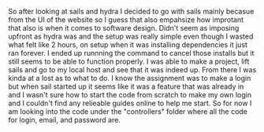 So after looking at sails and hydra I decided to go with sails mainly becasue from the UI of the website so I guess that also empahsize how 
improtant that also is when it comes to software design. Didn't seem as imposing upfront as hydra was and the setup was really simple even though
I wasted what felt like 2 hours, on setup when it was installing dependencies it just ran forever. I ended up runnning the command to
cancel those installs but it still seems to be able to function properly. I was able to make a project, lift sails and go to my local host
and see that it was indeed up. From there I was kinda at a lost as to what to do. I know the assignment was to make a login but when
sail started up it seems like it was a feature that was already in and I wasn't sure how to start the code from scratch to make my own
login and I couldn't find any relieable guides online to help me start. So for now I am looking into the code under the "controllers" folder
where all the code for login, email, and password are. 
